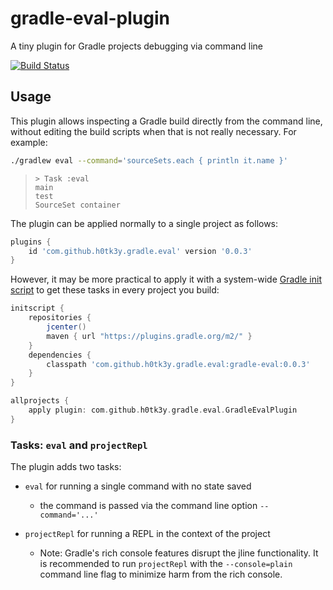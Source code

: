 # gradle-eval-plugin
A tiny plugin for Gradle projects debugging via command line

[![Build Status](https://travis-ci.com/h0tk3y/gradle-eval-plugin.svg?branch=master)](https://travis-ci.com/h0tk3y/gradle-eval-plugin)

## Usage

This plugin allows inspecting a Gradle build directly from the command line, without editing the build scripts when that is not really necessary.
For example:

```bash
./gradlew eval --command='sourceSets.each { println it.name }'
```

>     > Task :eval
>     main
>     test
>     SourceSet container

The plugin can be applied normally to a single project as follows:

```groovy
plugins {
    id 'com.github.h0tk3y.gradle.eval' version '0.0.3'
}
```

However, it may be more practical to apply it with a system-wide [Gradle init script](https://docs.gradle.org/current/userguide/init_scripts.html) to get these tasks in every project you build:

```groovy
initscript {
    repositories {
        jcenter()
        maven { url "https://plugins.gradle.org/m2/" }
    }
    dependencies {
        classpath 'com.github.h0tk3y.gradle.eval:gradle-eval:0.0.3'
    }
}

allprojects {
    apply plugin: com.github.h0tk3y.gradle.eval.GradleEvalPlugin
}
```

### Tasks:  `eval` and `projectRepl`

The plugin adds two tasks:

* `eval` for running a single command with no state saved
    * the command is passed via the command line option `--command='...'`
    
* `projectRepl` for running a REPL in the context of the project
    * Note: Gradle's rich console features disrupt the jline functionality. It is recommended to run `projectRepl` with the 
      `--console=plain` command line flag to minimize harm from the rich console.
